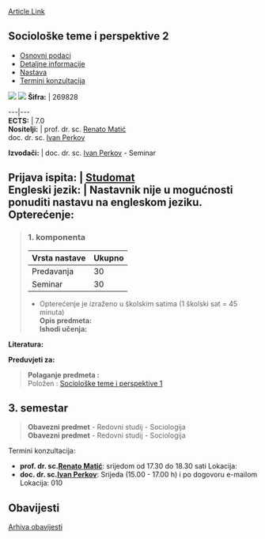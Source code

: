 [Article Link](https://www.fhs.hr/predmet/stp2)

## Sociološke teme i perspektive 2
  * [Osnovni podaci](https://www.fhs.hr/predmet/stp2#v1id-523829_199554_1_0 "Osnovni podaci")
  * [Detaljne informacije](https://www.fhs.hr/predmet/stp2#v1id-523829_199554_1_1 "Detaljne informacije")
  * [Nastava](https://www.fhs.hr/predmet/stp2#v1id-523829_199554_1_2 "Nastava")
  * [Termini konzultacija](https://www.fhs.hr/predmet/stp2#v1id-523829_199554_1_3 "Termini konzultacija")


[![](https://www.fhs.hr/img/flags/gif/hr.gif)](https://www.fhs.hr/predmet/stp2) [![](https://www.fhs.hr/img/flags/gif/gb.gif)](https://www.fhs.hr/en/course/stap2)
**Šifra:** |  269828  
  
---|---  
**ECTS:** |  7.0   
**Nositelji:** |  prof. dr. sc. [Renato Matić](https://www.fhs.hr/djelatnik/renato.matic)   
doc. dr. sc. [Ivan Perkov](https://www.fhs.hr/djelatnik/ivan.perkov)   
  
**Izvođači:** |  doc. dr. sc. [Ivan Perkov](https://www.fhs.hr/djelatnik/ivan.perkov) - Seminar  
  
**Prijava ispita:** |  [Studomat](http://www.isvu.hr/studomat)  
**Engleski jezik:** |  Nastavnik nije u mogućnosti ponuditi nastavu na engleskom jeziku.   
**Opterećenje:**  
---  
> ### 1. komponenta
> | Vrsta nastave | Ukupno  
> ---|---  
> Predavanja | 30  
> Seminar | 30  
> * Opterećenje je izraženo u školskim satima (1 školski sat = 45 minuta)   
**Opis predmeta:**  
> **Ishodi učenja:**  

  
**Literatura:**  

  
**Preduvjeti za:**  
> **Polaganje predmeta :**  
>  Položen : [Sociološke teme i perspektive 1](https://www.fhs.hr/predmet/stp1)  
>   
**3. semestar**  
---  
> **Obavezni predmet** - Redovni studij - Sociologija  
>  **Obavezni predmet** - Redovni studij - Sociologija  
>   
Termini konzultacija: 
  * **prof. dr. sc.[Renato Matić](https://www.fhs.hr/djelatnik/renato.matic)**: 
srijedom od 17.30 do 18.30 sati
Lokacija: 
  * **doc. dr. sc.[Ivan Perkov](https://www.fhs.hr/djelatnik/ivan.perkov)**: 
Srijeda (15.00 - 17.00 h) i po dogovoru e-mailom
Lokacija: 010 


## Obavijesti
[Arhiva obavijesti](https://www.fhs.hr/predmet/stp2?@=21nek#news_124078 "Arhiva obavijesti")
